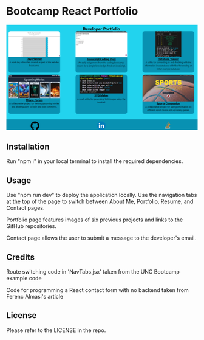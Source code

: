 # Bootcamp React Portfolio

![image](./assets/example-png.png)

## Installation

Run "npm i" in your local terminal to install the required dependencies.

## Usage

Use "npm run dev" to deploy the application locally. Use the navigation tabs at the top of the page to switch between About Me, Portfolio, Resume, and Contact pages.

Portfolio page features images of six previous projects and links to the GitHub repositories.

Contact page allows the user to submit a message to the developer's email.

## Credits

Route switching code in 'NavTabs.jsx' taken from the UNC Bootcamp example code

Code for programming a React contact form with no backend taken from Ferenc Almasi's article

## License

Please refer to the LICENSE in the repo.
